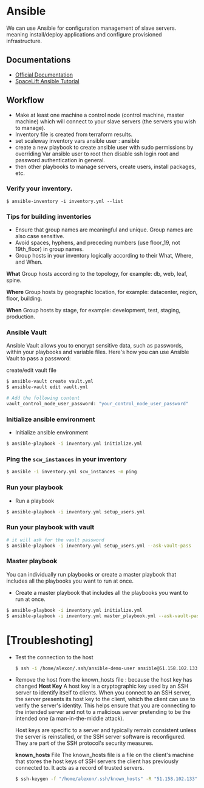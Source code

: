 # Ansible
We can use Ansible for configuration management of slave servers. meaning install/deploy applications and configure provisioned infrastructure.

## Documentations
- [Official Documentation](https://docs.ansible.com/ansible/latest/getting_started/index.html)
- [SpaceLift Ansible Tutorial](https://spacelift.io/blog/ansible-tutorial)

## Workflow

- Make at least one machine a control node (control machine, master machine) which will connect to your slave servers (the servers you wish to manage).
- Inventory file is created from terraform results.
- set scaleway inventory vars ansible user : ansible
- create a new playbook to create ansible user with sudo permissions by overriding Var ansible user to root then disable ssh login root and password authentication in general.
- then other playbooks to manage servers, create users, install packages, etc.

### Verify your inventory.
```
$ ansible-inventory -i inventory.yml --list
```

### Tips for building inventories
- Ensure that group names are meaningful and unique. Group names are also case sensitive.
- Avoid spaces, hyphens, and preceding numbers (use floor_19, not 19th_floor) in group names.
- Group hosts in your inventory logically according to their What, Where, and When.

**What**
Group hosts according to the topology, for example: db, web, leaf, spine.

**Where**
Group hosts by geographic location, for example: datacenter, region, floor, building.

**When**
Group hosts by stage, for example: development, test, staging, production.

### Ansible Vault
Ansible Vault allows you to encrypt sensitive data, such as passwords, within your playbooks and variable files. Here's how you can use Ansible Vault to pass a password:

create/edit vault file
```bash
$ ansible-vault create vault.yml
$ ansible-vault edit vault.yml

# Add the following content
vault_control_node_user_password: "your_control_node_user_password"
```

### Initialize ansible environment
- Initialize ansible environment
```bash
$ ansible-playbook -i inventory.yml initialize.yml
```

### Ping the `scw_instances` in your inventory
```bash
$ ansible -i inventory.yml scw_instances -m ping
```

### Run your playbook
- Run a playbook
```bash
$ ansible-playbook -i inventory.yml setup_users.yml
```

### Run your playbook with vault
```bash
# it will ask for the vault password
$ ansible-playbook -i inventory.yml setup_users.yml --ask-vault-pass
```

### Master playbook
You can individually run playbooks or create a master playbook that includes all the playbooks you want to run at once.

- Create a master playbook that includes all the playbooks you want to run at once.
```bash
$ ansible-playbook -i inventory.yml initialize.yml
$ ansible-playbook -i inventory.yml master_playbook.yml --ask-vault-pass
```

# [Troubleshoting]
- Test the connection to the host
  ```bash
  $ ssh -i /home/alexon/.ssh/ansible-demo-user ansible@51.158.102.133 -v
  ```

- Remove the host from the known_hosts file : because the host key has changed
  **Host Key**
  A host key is a cryptographic key used by an SSH server to identify itself to clients. When you connect to an SSH server, the server presents its host key to the client, which the client can use to verify the server's identity. This helps ensure that you are connecting to the intended server and not to a malicious server pretending to be the intended one (a man-in-the-middle attack).

  Host keys are specific to a server and typically remain consistent unless the server is reinstalled, or the SSH server software is reconfigured. They are part of the SSH protocol's security measures.

  **known_hosts** File
  The known_hosts file is a file on the client's machine that stores the host keys of SSH servers the client has previously connected to. It acts as a record of trusted servers.

  ```bash
  $ ssh-keygen -f "/home/alexon/.ssh/known_hosts" -R "51.158.102.133"
  ```
